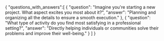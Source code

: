 {
  "questions_with_answers":[
    {
      "question": "Imagine you're starting a new project. What aspect excites you most about it?",
      "answer": "Planning and organizing all the details to ensure a smooth execution."
    },
    {
      "question": "What type of activity do you find most satisfying in a professional setting?",
      "answer": "Directly helping individuals or communities solve their problems and improve their well-being."
    }
  ]
}